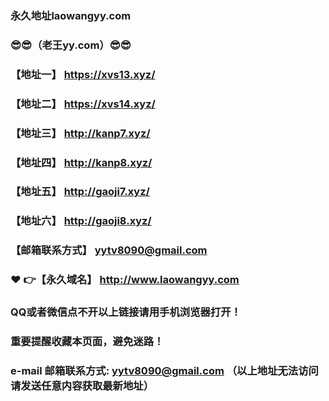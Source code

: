 ### 永久地址laowangyy.com
### :sunglasses::sunglasses:（老王yy.com）:sunglasses::sunglasses:
### 【地址一】  https://xvs13.xyz/
### 【地址二】  https://xvs14.xyz/
### 【地址三】  http://kanp7.xyz/
### 【地址四】  http://kanp8.xyz/
### 【地址五】  http://gaoji7.xyz/
### 【地址六】  http://gaoji8.xyz/
### 【邮箱联系方式】  yytv8090@gmail.com
### :heart: :point_right:【永久域名】  http://www.laowangyy.com
### QQ或者微信点不开以上链接请用手机浏览器打开！
### 重要提醒收藏本页面，避免迷路！
### e-mail 邮箱联系方式: yytv8090@gmail.com （以上地址无法访问请发送任意内容获取最新地址）
